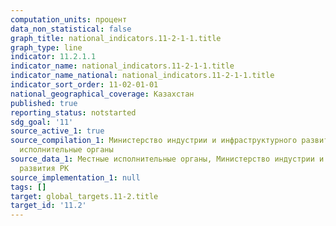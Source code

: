 ```yaml
---
computation_units: процент
data_non_statistical: false
graph_title: national_indicators.11-2-1-1.title
graph_type: line
indicator: 11.2.1.1
indicator_name: national_indicators.11-2-1-1.title
indicator_name_national: national_indicators.11-2-1-1.title
indicator_sort_order: 11-02-01-01
national_geographical_coverage: Казахстан
published: true
reporting_status: notstarted
sdg_goal: '11'
source_active_1: true
source_compilation_1: Министерство индустрии и инфраструктурного развития РК, Местные
  исполнительные органы
source_data_1: Местные исполнительные органы, Министерство индустрии и инфраструктурного
  развития РК
source_implementation_1: null
tags: []
target: global_targets.11-2.title
target_id: '11.2'
---
```

